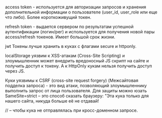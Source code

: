access token - используется для авторизации запросов и хранения дополнительной информации о пользователе (user_id, user_role или еще что либо). Более короткоживущий токен.

refresh token - выдается сервером по результатам успешной аутентификации (логин/рег) и используется для получения новой пары access/refresh токенов. Имеет большой срок жизни.

jwt Токены лучше хранить в куках с флагами secure и httponly.

localStorage уязвим к XSS-атакам (Cross-Site Scripting) и злоумышленник может внедрить вредоносный JS скрипт на сайте и получить доступ к токену. А к HttpOnly кукам нельзя получить доступ через JS. 

Куки уязвимы к CSRF (cross-site request forgery) (Межсайтовая подделка запроса) - это вид атаки, позволяющий злоумышленнику выполнить запрос от лица пользователя. Для защиты можно юзать SameSite=strict – это способ сказать браузеру: "Эта кука только для нашего сайта, никуда больше её не отдавай!



// – чтобы кука не отправлялась при кросс-доменном запросе.